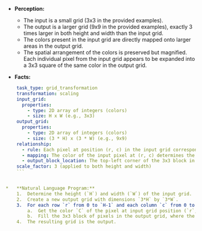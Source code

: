 *   **Perception:**
    *   The input is a small grid (3x3 in the provided examples).
    *   The output is a larger grid (9x9 in the provided examples), exactly 3 times larger in both height and width than the input grid.
    *   The colors present in the input grid are directly mapped onto larger areas in the output grid.
    *   The spatial arrangement of the colors is preserved but magnified. Each individual pixel from the input grid appears to be expanded into a 3x3 square of the same color in the output grid.

*   **Facts:**
    
```yaml
    task_type: grid_transformation
    transformation: scaling
    input_grid:
      properties:
        - type: 2D array of integers (colors)
        - size: H x W (e.g., 3x3)
    output_grid:
      properties:
        - type: 2D array of integers (colors)
        - size: (3 * H) x (3 * W) (e.g., 9x9)
    relationship:
      - rule: Each pixel at position (r, c) in the input grid corresponds to a 3x3 block of pixels in the output grid.
      - mapping: The color of the input pixel at (r, c) determines the color of all pixels within the output block.
      - output_block_location: The top-left corner of the 3x3 block in the output grid is at position (3 * r, 3 * c).
    scale_factor: 3 (applied to both height and width)
    ```


*   **Natural Language Program:**
    1.  Determine the height (`H`) and width (`W`) of the input grid.
    2.  Create a new output grid with dimensions `3*H` by `3*W`.
    3.  For each row `r` from 0 to `H-1` and each column `c` from 0 to `W-1` in the input grid:
        a.  Get the color `C` of the pixel at input grid position (`r`, `c`).
        b.  Fill the 3x3 block of pixels in the output grid, where the rows range from `3*r` to `3*r + 2` and the columns range from `3*c` to `3*c + 2`, with the color `C`.
    4.  The resulting grid is the output.